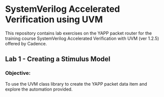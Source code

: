# SystemVerilog Accelerated Verification using UVM

This repository contains lab exercises on the YAPP packet router for the training course SystemVerilog Accelerated Verification with UVM (ver 1.2.5) offered by Cadence.

## Lab 1 - Creating a Stimulus Model
### Objective:
To use the UVM class library to create the YAPP packet data item and explore the automation provided.
